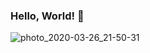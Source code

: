 ### Hello, World! 👋

![photo_2020-03-26_21-50-31](https://user-images.githubusercontent.com/49988408/90987120-c1ebf200-e588-11ea-9be5-4d43ab1eaf99.jpg)

